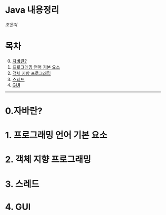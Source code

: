 Java 내용정리
=============
*조윤지*

# 목차
  0. [자바란?](#0.자바란)
  1. [프로그래밍 언어 기본 요소](#1.-프로그래밍-언어-기본-요소)
  2. [객체 지향 프로그래밍](#2.-객체-지향-프로그래밍)
  3. [스레드](#3.-스레드)
  4. [GUI](#4.GUI)
  
***
# 0.자바란?

# 1. 프로그래밍 언어 기본 요소

# 2. 객체 지향 프로그래밍

# 3. 스레드

# 4. GUI


